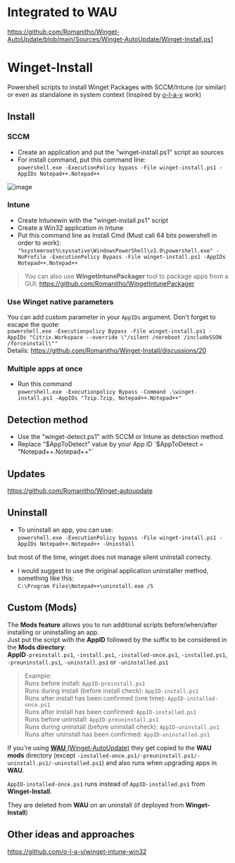 # Integrated to WAU
https://github.com/Romanitho/Winget-AutoUpdate/blob/main/Sources/Winget-AutoUpdate/Winget-Install.ps1

# Winget-Install
Powershell scripts to install Winget Packages with SCCM/Intune (or similar) or even as standalone in system context (Inspired by [o-l-a-v](https://github.com/o-l-a-v) work)

## Install
### SCCM
- Create an application and put the "winget-install.ps1" script as sources
- For install command, put this command line:  
`powershell.exe -ExecutionPolicy bypass -File winget-install.ps1 -AppIDs Notepad++.Notepad++`

![image](https://user-images.githubusercontent.com/96626929/152222570-da527307-ecc9-4fc2-b83e-7891ffae36ee.png)

### Intune
- Create Intunewin with the "winget-install.ps1" script
- Create a Win32 application in Intune
- Put this command line as Install Cmd (Must call 64 bits powershell in order to work):  
`"%systemroot%\sysnative\WindowsPowerShell\v1.0\powershell.exe" -NoProfile -ExecutionPolicy Bypass -File winget-install.ps1 -AppIDs Notepad++.Notepad++`

> You can also use **WingetIntunePackager** tool to package apps from a GUI: https://github.com/Romanitho/WingetIntunePackager

### Use Winget native parameters
You can add custom parameter in your `AppIDs` argument. Don't forget to escape the quote:  
`powershell.exe -Executionpolicy Bypass -File winget-install.ps1 -AppIDs "Citrix.Workspace --override \"/silent /noreboot /includeSSON /forceinstall\""`  
Details: https://github.com/Romanitho/Winget-Install/discussions/20

### Multiple apps at once
- Run this command  
`powershell.exe -Executionpolicy Bypass -Command .\winget-install.ps1 -AppIDs "7zip.7zip, Notepad++.Notepad++"`

## Detection method
- Use the "winget-detect.ps1" with SCCM or Intune as detection method.
- Replace "$AppToDetect" value by your App ID  
`$AppToDetect = "Notepad++.Notepad++"`

## Updates
https://github.com/Romanitho/Winget-autoupdate

## Uninstall
- To uninstall an app, you can use:  
`powershell.exe -ExecutionPolicy bypass -File winget-install.ps1 -AppIDs Notepad++.Notepad++ -Uninstall`

but most of the time, winget does not manage silent uninstall correcty.
- I would suggest to use the original application uninstaller method, something like this:  
`C:\Program Files\Notepad++\uninstall.exe /S`

## Custom (Mods)

The **Mods feature** allows you to run additional scripts before/when/after installing or uninstalling an app.  
Just put the script with the **AppID** followed by the suffix to be considered in the **Mods directory**:  
**AppID**`-preinstall.ps1`, `-install.ps1`, `-installed-once.ps1`, `-installed.ps1`, `-preuninstall.ps1`, `-uninstall.ps1` or `-uninstalled.ps1`  

> Example:  
> Runs before install: `AppID-preinstall.ps1`  
> Runs during install (before install check): `AppID-install.ps1`  
> Runs after install has been confirmed (one time): `AppID-installed-once.ps1`  
> Runs after install has been confirmed: `AppID-installed.ps1`  
> Runs before uninstall: `AppID-preuninstall.ps1`  
> Runs during uninstall (before uninstall check): `AppID-uninstall.ps1`  
> Runs after uninstall has been confirmed: `AppID-uninstalled.ps1`  

If you're using [**WAU** (Winget-AutoUpdate)](https://github.com/Romanitho/Winget-AutoUpdate) they get copied to the **WAU mods** directory (except `-installed-once.ps1/-preuninstall.ps1/-uninstall.ps1/-uninstalled.ps1`) and also runs when upgrading apps in **WAU**.

`AppID-installed-once.ps1` runs instead of `AppID-installed.ps1` from **Winget-Install**.  

They are deleted from **WAU** on an uninstall (if deployed from **Winget-Install**)

## Other ideas and approaches
https://github.com/o-l-a-v/winget-intune-win32
